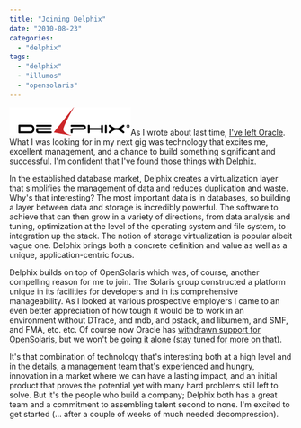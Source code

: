 ```yaml
---
title: "Joining Delphix"
date: "2010-08-23"
categories: 
  - "delphix"
tags: 
  - "delphix"
  - "illumos"
  - "opensolaris"
---
```


[![](images/delphix.png "delphix")](http://ahl.dtrace.org/wp-content/uploads/2010/08/delphix.png)As I wrote about last time, [I've left Oracle](http://dtrace.org/blogs/ahl/2010/08/18/leaving_oracle/). What I was looking for in my next gig was technology that excites me, excellent management, and a chance to build something significant and successful. I'm confident that I've found those things with [Delphix](http://www.delphix.com).

In the established database market, Delphix creates a virtualization layer that simplifies the management of data and reduces duplication and waste. Why's that interesting? The most important data is in databases, so building a layer between data and storage is incredibly powerful. The software to achieve that can then grow in a variety of directions, from data analysis and tuning, optimization at the level of the operating system and file system, to integration up the stack. The notion of storage virtualization is popular albeit vague one. Delphix brings both a concrete definition and value as well as a unique, application-centric focus.

Delphix builds on top of OpenSolaris which was, of course, another compelling reason for me to join. The Solaris group constructed a platform unique in its facilities for developers and in its comprehensive manageability. As I looked at various prospective employers I came to an even better appreciation of how tough it would be to work in an environment without DTrace, and mdb, and pstack, and libumem, and SMF, and FMA, etc. etc. Of course now Oracle has [withdrawn support for OpenSolaris](http://sstallion.blogspot.com/2010/08/opensolaris-is-dead.html), but we [won't be going it alone](http://dtrace.org/blogs/bmc/2010/08/19/the-liberation-of-opensolaris/) ([stay tuned for more on that](http://dtrace.org/blogs/ahl/2010/08/27/the-future-of-solaris/)).

It's that combination of technology that's interesting both at a high level and in the details, a management team that's experienced and hungry,  innovation in a market where we can have a lasting impact, and an initial product that proves the potential yet with many hard problems still left to solve. But it's the people who build a company; Delphix both has a great team and a commitment to assembling talent second to none. I'm excited to get started (... after a couple of weeks of much needed decompression).
